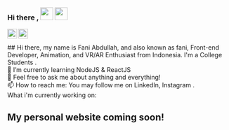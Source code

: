### Hi there , <img src="https://github.com/TheDudeThatCode/TheDudeThatCode/blob/master/Assets/Hi.gif" width="29px"> <img src="https://github.com/TheDudeThatCode/TheDudeThatCode/blob/master/Assets/Hi.gif" width="29px">

<a href="https://www.linkedin.com/in/fani-abdullah/">
  <img align="left" alt="Fani Abdullah LinkdeIN" width="22px" src="https://cdn.jsdelivr.net/npm/simple-icons@v3/icons/linkedin.svg" />
</a>
<a href="https://www.instagram.com/fabduul/">
  <img align="left" alt="Fani Abdullah Instagram" width="22px" src="https://cdn.jsdelivr.net/npm/simple-icons@v3/icons/instagram.svg" />
</a>
<br /> <br />
## Hi there, my name is Fani Abdullah, and also known as fani, 
Front-end Developer, Animation, and VR/AR Enthusiast from Indonesia. 
I'm a College Students .
<br />
📖 I’m currently learning NodeJS & ReactJS<br />
💬 Feel free to ask me about anything and everything!<br />
📫 How to reach me: You may follow me on LinkedIn, Instagram .<br />
What i'm currently working on:

## My personal website coming soon!

<!--
**faniabdullah/faniabdullah** is a ✨ _special_ ✨ repository because its `README.md` (this file) appears on your GitHub profile.

Here are some ideas to get you started:

- 🔭 I’m currently working on ...
- 🌱 I’m currently learning ...
- 👯 I’m looking to collaborate on ...
- 🤔 I’m looking for help with ...
- 💬 Ask me about ...
- 📫 How to reach me: ...
- 😄 Pronouns: ...
- ⚡ Fun fact: ...
-->

